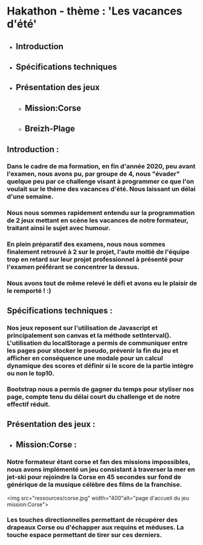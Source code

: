 # Hakathon - thème : 'Les vacances d'été'

* ## Introduction
* ## Spécifications techniques
* ## Présentation des jeux
    * ## Mission:Corse
    * ## Breizh-Plage

## Introduction :

### Dans le cadre de ma formation, en fin d'année 2020, peu avant l'examen, nous avons pu, par groupe de 4, nous "évader" quelque peu par ce challenge visant à programmer ce que l'on voulait sur le thème des vacances d'été. Nous laissant un délai d'une semaine.

### Nous nous sommes rapidement entendu sur la programmation de 2 jeux mettant en scène les vacances de notre formateur, traitant ainsi le sujet avec humour.

### En plein préparatif des examens, nous nous sommes finalement retrouvé à 2 sur le projet, l'aute moitié de l'équipe trop en retard sur leur projet professionnel à présenté pour l'examen préférant se concentrer la dessus.

### Nous avons tout de même relevé le défi et avons eu le plaisir de le remporté ! :)

## Spécifications techniques :

### Nos jeux reposent sur l'utilisation de Javascript et principalement son canvas et la méthode setInterval(). L'utilisation du localStorage a permis de communiquer entre les pages pour stocker le pseudo, prévenir la fin du jeu et afficher en conséquence une modale pour un calcul dynamique des scores et définir si le score de la partie intègre ou non le top10.

### Bootstrap nous a permis de gagner du temps pour styliser nos page, compte tenu du délai court du challenge et de notre effectif réduit.

## Présentation des jeux :
* ## Mission:Corse :
### Notre formateur étant corse et fan des missions impossibles, nous avons implémenté un jeu consistant à traverser la mer en jet-ski pour rejoindre la Corse en 45 secondes sur fond de générique de la musique célèbre des films de la franchise. 

<img src="ressources/corse.jpg" width="400"alt="page d'accueil du jeu mission:Corse">


### Les touches directionnelles permettant de récupérer des drapeaux Corse ou d'échapper aux requins et méduses. La touche espace permettant de tirer sur ces derniers.
